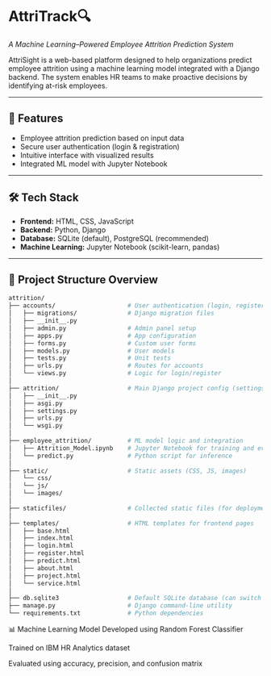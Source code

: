 # AttriTrack🔍  
*A Machine Learning–Powered Employee Attrition Prediction System*

AttriSight is a web-based platform designed to help organizations predict employee attrition using a machine learning model integrated with a Django backend. The system enables HR teams to make proactive decisions by identifying at-risk employees.

---

## 🚀 Features

- Employee attrition prediction based on input data  
- Secure user authentication (login & registration)  
- Intuitive interface with visualized results  
- Integrated ML model with Jupyter Notebook

---

## 🛠 Tech Stack

- **Frontend:** HTML, CSS, JavaScript  
- **Backend:** Python, Django  
- **Database:** SQLite (default), PostgreSQL (recommended)  
- **Machine Learning:** Jupyter Notebook (scikit-learn, pandas)

---

## 📁 Project Structure Overview

```bash
attrition/
├── accounts/                    # User authentication (login, register)
│   ├── migrations/              # Django migration files
│   ├── __init__.py
│   ├── admin.py                 # Admin panel setup
│   ├── apps.py                  # App configuration
│   ├── forms.py                 # Custom user forms
│   ├── models.py                # User models
│   ├── tests.py                 # Unit tests
│   ├── urls.py                  # Routes for accounts
│   └── views.py                 # Logic for login/register
│
├── attrition/                   # Main Django project config (settings, urls, wsgi)
│   ├── __init__.py
│   ├── asgi.py
│   ├── settings.py
│   ├── urls.py
│   └── wsgi.py
│
├── employee_attrition/          # ML model logic and integration
│   ├── Attrition_Model.ipynb    # Jupyter Notebook for training and evaluation
│   └── predict.py               # Python script for inference
│
├── static/                      # Static assets (CSS, JS, images)
│   └── css/
│   └── js/
│   └── images/
│
├── staticfiles/                 # Collected static files (for deployment)
│
├── templates/                   # HTML templates for frontend pages
│   ├── base.html
│   ├── index.html
│   ├── login.html
│   ├── register.html
│   ├── predict.html
│   ├── about.html
│   ├── project.html
│   └── service.html
│
├── db.sqlite3                   # Default SQLite database (can switch to PostgreSQL)
├── manage.py                    # Django command-line utility
└── requirements.txt             # Python dependencies
```

📊 Machine Learning Model
Developed using Random Forest Classifier

Trained on IBM HR Analytics dataset

Evaluated using accuracy, precision, and confusion matrix
